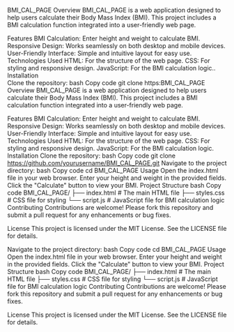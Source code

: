 BMI_CAL_PAGE
Overview
BMI_CAL_PAGE is a web application designed to help users calculate their Body Mass Index (BMI). This project includes a BMI calculation function integrated into a user-friendly web page.

Features
BMI Calculation: Enter height and weight to calculate BMI.
Responsive Design: Works seamlessly on both desktop and mobile devices.
User-Friendly Interface: Simple and intuitive layout for easy use.
Technologies Used
HTML: For the structure of the web page.
CSS: For styling and responsive design.
JavaScript: For the BMI calculation logic..
Installation  
Clone the repository:
bash
Copy code
git clone https:BMI_CAL_PAGE
Overview
BMI_CAL_PAGE is a web application designed to help users calculate their Body Mass Index (BMI). This project includes a BMI calculation function integrated into a user-friendly web page.

Features
BMI Calculation: Enter height and weight to calculate BMI.
Responsive Design: Works seamlessly on both desktop and mobile devices.
User-Friendly Interface: Simple and intuitive layout for easy use.
Technologies Used
HTML: For the structure of the web page.
CSS: For styling and responsive design.
JavaScript: For the BMI calculation logic.
Installation
Clone the repository:
bash
Copy code
git clone https://github.com/yourusername/BMI_CAL_PAGE.git
Navigate to the project directory:
bash
Copy code
cd BMI_CAL_PAGE
Usage
Open the index.html file in your web browser.
Enter your height and weight in the provided fields.
Click the "Calculate" button to view your BMI.
Project Structure
bash
Copy code
BMI_CAL_PAGE/
├── index.html     # The main HTML file
├── styles.css     # CSS file for styling
└── script.js      # JavaScript file for BMI calculation logic
Contributing
Contributions are welcome! Please fork this repository and submit a pull request for any enhancements or bug fixes.

License
This project is licensed under the MIT License. See the LICENSE file for details.


Navigate to the project directory:
bash
Copy code
cd BMI_CAL_PAGE
Usage
Open the index.html file in your web browser.
Enter your height and weight in the provided fields.
Click the "Calculate" button to view your BMI.
Project Structure
bash
Copy code
BMI_CAL_PAGE/
├── index.html     # The main HTML file
├── styles.css     # CSS file for styling
└── script.js      # JavaScript file for BMI calculation logic
Contributing
Contributions are welcome! Please fork this repository and submit a pull request for any enhancements or bug fixes.

License
This project is licensed under the MIT License. See the LICENSE file for details.

